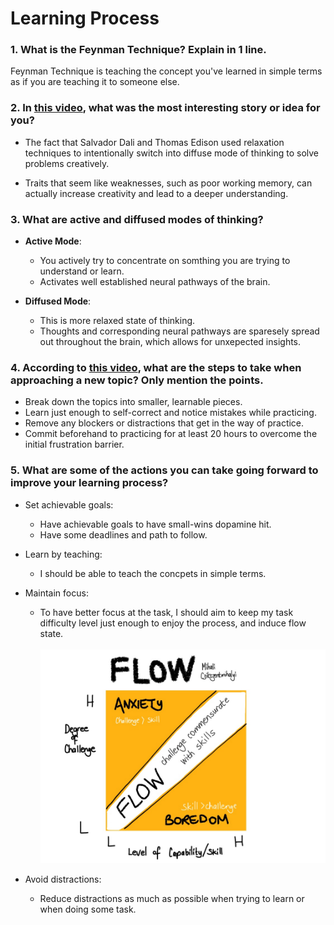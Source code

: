 # Learning Process

###  1.  What is the Feynman Technique? Explain in 1 line.

Feynman Technique is teaching the concept you've learned in simple terms as if you are teaching it to someone else.

### 2. In [this video](https://www.youtube.com/watch?v=O96fE1E-rf8), what was the most interesting story or idea for you?

- The fact that Salvador Dali and Thomas Edison used relaxation techniques to intentionally switch into diffuse mode of thinking to solve problems creatively.

- Traits that seem like weaknesses, such as poor working memory, can actually increase creativity and lead to a deeper understanding.

### 3.  What are active and diffused modes of thinking?

- **Active Mode**:
    - You actively try to concentrate on somthing you are trying to understand or learn.
    - Activates well established neural pathways of the brain.

- **Diffused Mode**:
    - This is more relaxed state of thinking.
    - Thoughts and corresponding neural pathways are sparesely spread out throughout the brain, which allows for unxepected insights.

### 4. According to [this video](https://www.youtube.com/watch?v=5MgBikgcWnY), what are the steps to take when approaching a new topic? Only mention the points.

- Break down the topics into smaller, learnable pieces.
- Learn just enough to self-correct and notice mistakes while practicing.
- Remove any blockers or distractions that get in the way of practice.
- Commit beforehand to practicing for at least 20 hours to overcome the initial frustration barrier.

### 5. What are some of the actions you can take going forward to improve your learning process?

- Set achievable goals:
    - Have achievable goals to have small-wins dopamine hit.
    - Have some deadlines and path to follow.

- Learn by teaching:
    - I should be able to teach the concpets in simple terms.

- Maintain focus:
    - To have better focus at the task, I should aim to keep my task difficulty level just enough to enjoy the process, and induce flow state.
<br><br><img src="./assets/flow-state.jpg"></img>

- Avoid distractions:
    - Reduce distractions as much as possible when trying to learn or when doing some task.
